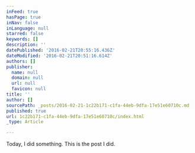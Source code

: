 ```yaml
---
inFeed: true
hasPage: true
inNav: false
inLanguage: null
starred: false
keywords: []
description: ''
datePublished: '2016-02-21T20:55:16.436Z'
dateModified: '2016-02-21T20:51:16.614Z'
authors: []
publisher:
  name: null
  domain: null
  url: null
  favicon: null
title: ''
author: []
sourcePath: _posts/2016-02-21-1c22b171-c1fa-44eb-9dfa-17e51e60710c.md
published: true
url: 1c22b171-c1fa-44eb-9dfa-17e51e60710c/index.html
_type: Article

---
```

Today, I did something. This is the post I did.